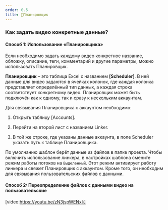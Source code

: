 ```yaml
---
order: 0.5
title: 📗Планировщик
---
```


### Как задать видео конкретные данные?

#### Способ 1: Использование «Планировщика»

Если необходимо задать каждому видео конкретное название, обложку, описание, теги, комментарий и другие параметры, можно использовать Планировщик.

**Планировщик** – это таблица Excel с названием **\[Scheduler\]**. В ней данные для видео задаются в ячейках колонок, где каждая колонка представляет определённый тип данных, а каждая строка соответствует конкретному видео. Планировщик может быть подключён как к одному, так и сразу к нескольким аккаунтам.

Для связывания Планировщика с аккаунтом необходимо:

1. Открыть таблицу \[Accounts\].

2. Перейти на второй лист с названием Linker.

3. В той же строке, где указаны данные аккаунта, в поле Scheduler указать путь к таблице Планировщика.

По умолчанию шаблон берёт данные из файлов в папке проекта. Чтобы включить использование линкера, в настройках шаблона смените режим работы потоков на `Выделенный`. Этот режим активирует работу линкера и свяжет Планировщик с аккаунтом. Кроме того, он необходим для связывания пользовательских файлов с данными.

#### Способ 2: Переопределение файлов с данными видео на пользовательские

[video:https://youtu.be/zN3jspWENxI:]